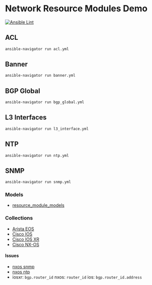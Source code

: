 # Network Resource Modules Demo
[![Ansible Lint](https://github.com/nleiva/ansible-net-modules/actions/workflows/ansible-lint.yml/badge.svg)](https://github.com/nleiva/ansible-net-modules/actions/workflows/ansible-lint.yml)

## ACL

```bash
ansible-navigator run acl.yml
```

## Banner

```bash
ansible-navigator run banner.yml
```

## BGP Global

```bash
ansible-navigator run bgp_global.yml
```

## L3 Interfaces

```bash
ansible-navigator run l3_interface.yml
```

## NTP

```bash
ansible-navigator run ntp.yml
```

## SNMP

```bash
ansible-navigator run snmp.yml
```

### Models

- [resource_module_models](https://github.com/ansible-network/resource_module_models/tree/master/models)

### Collections

- [Arista EOS](https://github.com/ansible-collections/arista.eos)
- [Cisco IOS](https://github.com/ansible-collections/cisco.ios)
- [Cisco IOS XR](https://github.com/ansible-collections/cisco.iosxr)
- [Cisco NX-OS](https://github.com/ansible-collections/cisco.nxos)

#### Issues

- [nxos snmp](https://github.com/ansible-collections/cisco.nxos/issues/433)
- [nxos ntp](https://github.com/ansible-collections/cisco.nxos/issues/450)
- iosxr: `bgp.router_id` nxos: `router_id` ios: `bgp.router_id.address`